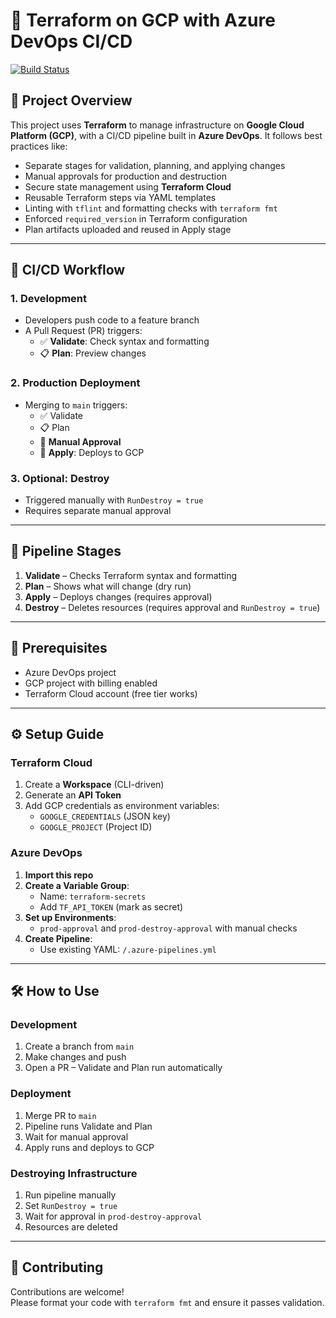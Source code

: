 # 🚀 Terraform on GCP with Azure DevOps CI/CD  
[![Build Status](https://dev.azure.com/myOrg-101/tf-gcp-with-ado/_apis/build/status/terraform-ci?branchName=main)](https://dev.azure.com/myOrg-101/tf-gcp-with-ado/_build/latest?definitionId=2&branchName=main)

## 🎯 Project Overview  
This project uses **Terraform** to manage infrastructure on **Google Cloud Platform (GCP)**, with a CI/CD pipeline built in **Azure DevOps**. It follows best practices like:  
- Separate stages for validation, planning, and applying changes  
- Manual approvals for production and destruction  
- Secure state management using **Terraform Cloud**  
- Reusable Terraform steps via YAML templates  
- Linting with `tflint` and formatting checks with `terraform fmt`  
- Enforced `required_version` in Terraform configuration  
- Plan artifacts uploaded and reused in Apply stage  

---

## 🔁 CI/CD Workflow  

### 1. Development  
- Developers push code to a feature branch  
- A Pull Request (PR) triggers:  
  - ✅ **Validate**: Check syntax and formatting  
  - 📋 **Plan**: Preview changes  

### 2. Production Deployment  
- Merging to `main` triggers:  
  - ✅ Validate  
  - 📋 Plan  
  - 🛑 **Manual Approval**  
  - 🚀 **Apply**: Deploys to GCP  

### 3. Optional: Destroy  
- Triggered manually with `RunDestroy = true`  
- Requires separate manual approval  

---

## 🧱 Pipeline Stages  
1. **Validate** – Checks Terraform syntax and formatting  
2. **Plan** – Shows what will change (dry run)  
3. **Apply** – Deploys changes (requires approval)  
4. **Destroy** – Deletes resources (requires approval and `RunDestroy = true`)  

---

## 🔧 Prerequisites  
- Azure DevOps project  
- GCP project with billing enabled  
- Terraform Cloud account (free tier works)  

---

## ⚙️ Setup Guide  

### Terraform Cloud  
1. Create a **Workspace** (CLI-driven)  
2. Generate an **API Token**  
3. Add GCP credentials as environment variables:  
   - `GOOGLE_CREDENTIALS` (JSON key)  
   - `GOOGLE_PROJECT` (Project ID)  

### Azure DevOps  
1. **Import this repo**  
2. **Create a Variable Group**:  
   - Name: `terraform-secrets`  
   - Add `TF_API_TOKEN` (mark as secret)  
3. **Set up Environments**:  
   - `prod-approval` and `prod-destroy-approval` with manual checks  
4. **Create Pipeline**:  
   - Use existing YAML: `/.azure-pipelines.yml`  

---

## 🛠️ How to Use  

### Development  
1. Create a branch from `main`  
2. Make changes and push  
3. Open a PR – Validate and Plan run automatically  

### Deployment  
1. Merge PR to `main`  
2. Pipeline runs Validate and Plan  
3. Wait for manual approval  
4. Apply runs and deploys to GCP  

### Destroying Infrastructure  
1. Run pipeline manually  
2. Set `RunDestroy = true`  
3. Wait for approval in `prod-destroy-approval`  
4. Resources are deleted  

---

## 🤝 Contributing  
Contributions are welcome!  
Please format your code with `terraform fmt` and ensure it passes validation.
